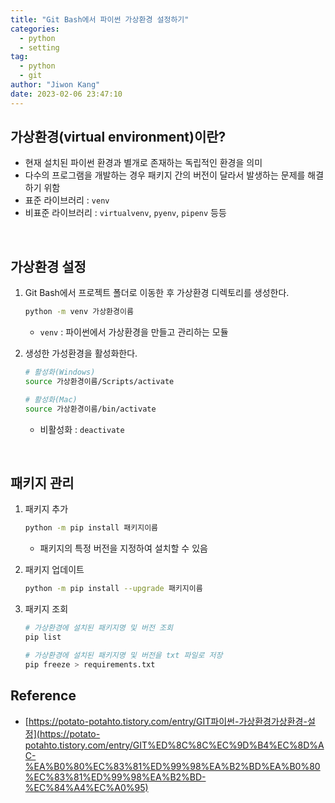 ```yaml
---
title: "Git Bash에서 파이썬 가상환경 설정하기"
categories:
  - python
  - setting
tag:
  - python
  - git
author: "Jiwon Kang"
date: 2023-02-06 23:47:10
---
```


## 가상환경(virtual environment)이란?

- 현재 설치된 파이썬 환경과 별개로 존재하는 독립적인 환경을 의미
- 다수의 프로그램을 개발하는 경우 패키지 간의 버전이 달라서 발생하는 문제를 해결하기 위함
- 표준 라이브러리 : `venv`
- 비표준 라이브러리 : `virtualvenv`, `pyenv`, `pipenv` 등등

<br>

## 가상환경 설정

1. Git Bash에서 프로젝트 폴더로 이동한 후 가상환경 디렉토리를 생성한다.
    
    ```bash
    python -m venv 가상환경이름
    ```
    
    - `venv` : 파이썬에서 가상환경을 만들고 관리하는 모듈
2. 생성한 가성환경을 활성화한다.
    
    ```bash
    # 활성화(Windows)
    source 가상환경이름/Scripts/activate
    
    # 활성화(Mac)
    source 가상환경이름/bin/activate
    ```
    
    - 비활성화 : `deactivate`

<br>

## 패키지 관리

1. 패키지 추가
    
    ```bash
    python -m pip install 패키지이름
    ```
    
    - 패키지의 특정 버전을 지정하여 설치할 수 있음
2. 패키지 업데이트
    
    ```bash
    python -m pip install --upgrade 패키지이름
    ```
    
3. 패키지 조회
    
    ```bash
    # 가상환경에 설치된 패키지명 및 버전 조회
    pip list
    
    # 가상환경에 설치된 패키지명 및 버전을 txt 파일로 저장
    pip freeze > requirements.txt
    ```
    

## Reference

- [https://potato-potahto.tistory.com/entry/GIT파이썬-가상환경가상환경-설정](https://potato-potahto.tistory.com/entry/GIT%ED%8C%8C%EC%9D%B4%EC%8D%AC-%EA%B0%80%EC%83%81%ED%99%98%EA%B2%BD%EA%B0%80%EC%83%81%ED%99%98%EA%B2%BD-%EC%84%A4%EC%A0%95)